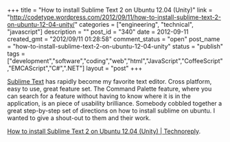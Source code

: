 +++
title = "How to install Sublime Text 2 on Ubuntu 12.04 (Unity)"
link = "http://codetype.wordpress.com/2012/09/11/how-to-install-sublime-text-2-on-ubuntu-12-04-unity/"
categories = ["engineering", "technical", "javascript"]
description = ""
post_id = "340"
date = 2012-09-11
created_gmt = "2012/09/11 01:28:58"
comment_status = "open"
post_name = "how-to-install-sublime-text-2-on-ubuntu-12-04-unity"
status = "publish"
tags = ["development","software","coding","web","html","JavaScript","CoffeeScript","EMCAScript","C#",".NET"]
layout = "post"
+++

[Sublime Text](http://www.sublimetext.com/) has rapidly become my favorite text editor. Cross platform, easy to use, great feature set. The Command Palette feature, where you can search for a feature without having to know where it is in the application, is an piece of usability brilliance. Somebody cobbled together a great step-by-step set of directions on how to install sublime on ubuntu. I wanted to give a shout-out to them and their work.

[How to install Sublime Text 2 on Ubuntu 12.04 (Unity) | Technoreply](http://www.technoreply.com/how-to-install-sublime-text-2-on-ubuntu-12-04-unity/).
